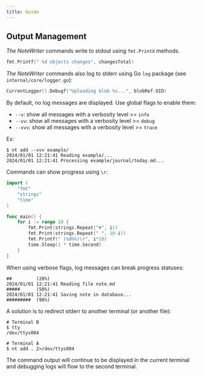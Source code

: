 ```yaml
---
title: Guide
---
```


## Output Management

_The NoteWriter_ commands write to stdout using `fmt.PrintX` methods.

```go title=internal/core/database.go
fmt.Printf(" %d objects changes", changesTotal)
```

_The NoteWriter_ commands also log to stderr using Go `log` package (see `internal/core/logger.go`):

```go title=internal/core/database.go
CurrentLogger().Debugf("Uploading blob %s...", blobRef.OID)
```

By default, no log messages are displayed. Use global flags to enable them:

* `--v`: show all messages with a verbosity level >= `info`
* `--vv`: show all messages with a verbosity level >= `debug`
* `--vvv`: show all messages with a verbosity level >= `trace`

Ex:

```shell
$ nt add --vvv example/
2024/01/01 12:21:41 Reading example/...
2024/01/01 12:21:41 Processing example/journal/today.md...
```

Commands can show progress using `\r`:

```go
import (
	"fmt"
	"strings"
	"time"
)

func main() {
	for i := range 10 {
		fmt.Print(strings.Repeat("#", i))
		fmt.Print(strings.Repeat(" ", 10-i))
		fmt.Printf(" (%d%%)\r", i*10)
		time.Sleep(1 * time.Second)
	}
}
```

When using verbose flags, log messages can break progress statuses:

```
##         (20%)
2024/01/01 12:21:41 Reading file note.md
#####      (50%)
2024/01/01 12:21:41 Saving note in database...
#########  (90%)
```

A solution is to redirect stderr to another terminal (or another file):

```shell
# Terminal B
$ tty
/dev/ttys004

# Terminal A
$ nt add . 2>/dev/ttys004
```

The command output will continue to be displayed in the current terminal and debugging logs will flow to the second terminal.
